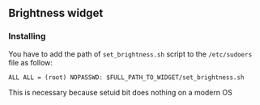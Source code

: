 ## Brightness widget

### Installing

You have to add the path of `set_brightness.sh` script to the `/etc/sudoers` 
file as follow:
```
ALL ALL = (root) NOPASSWD: $FULL_PATH_TO_WIDGET/set_brightness.sh
```
This is necessary because setuid bit does nothing on a modern OS

